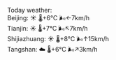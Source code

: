 Today weather:  
Beijing: ☀️ 🌡️+6°C 🌬️←7km/h  
Tianjin: ☀️ 🌡️+7°C 🌬️↖7km/h  
Shijiazhuang: ☀️ 🌡️+8°C 🌬️↑15km/h  
Tangshan: ☁️ 🌡️+6°C 🌬️↗3km/h  
